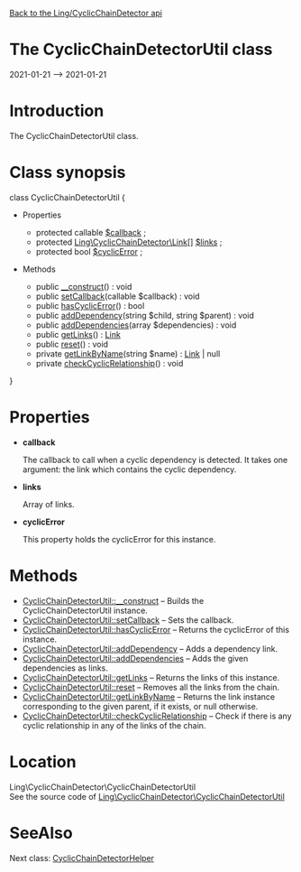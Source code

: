 [Back to the Ling/CyclicChainDetector api](https://github.com/lingtalfi/CyclicChainDetector/blob/master/doc/api/Ling/CyclicChainDetector.md)



The CyclicChainDetectorUtil class
================
2021-01-21 --> 2021-01-21






Introduction
============

The CyclicChainDetectorUtil class.



Class synopsis
==============


class <span class="pl-k">CyclicChainDetectorUtil</span>  {

- Properties
    - protected callable [$callback](#property-callback) ;
    - protected [Ling\CyclicChainDetector\Link[]](https://github.com/lingtalfi/CyclicChainDetector/blob/master/doc/api/Ling/CyclicChainDetector/Link.md) [$links](#property-links) ;
    - protected bool [$cyclicError](#property-cyclicError) ;

- Methods
    - public [__construct](https://github.com/lingtalfi/CyclicChainDetector/blob/master/doc/api/Ling/CyclicChainDetector/CyclicChainDetectorUtil/__construct.md)() : void
    - public [setCallback](https://github.com/lingtalfi/CyclicChainDetector/blob/master/doc/api/Ling/CyclicChainDetector/CyclicChainDetectorUtil/setCallback.md)(callable $callback) : void
    - public [hasCyclicError](https://github.com/lingtalfi/CyclicChainDetector/blob/master/doc/api/Ling/CyclicChainDetector/CyclicChainDetectorUtil/hasCyclicError.md)() : bool
    - public [addDependency](https://github.com/lingtalfi/CyclicChainDetector/blob/master/doc/api/Ling/CyclicChainDetector/CyclicChainDetectorUtil/addDependency.md)(string $child, string $parent) : void
    - public [addDependencies](https://github.com/lingtalfi/CyclicChainDetector/blob/master/doc/api/Ling/CyclicChainDetector/CyclicChainDetectorUtil/addDependencies.md)(array $dependencies) : void
    - public [getLinks](https://github.com/lingtalfi/CyclicChainDetector/blob/master/doc/api/Ling/CyclicChainDetector/CyclicChainDetectorUtil/getLinks.md)() : [Link](https://github.com/lingtalfi/CyclicChainDetector/blob/master/doc/api/Ling/CyclicChainDetector/Link.md)
    - public [reset](https://github.com/lingtalfi/CyclicChainDetector/blob/master/doc/api/Ling/CyclicChainDetector/CyclicChainDetectorUtil/reset.md)() : void
    - private [getLinkByName](https://github.com/lingtalfi/CyclicChainDetector/blob/master/doc/api/Ling/CyclicChainDetector/CyclicChainDetectorUtil/getLinkByName.md)(string $name) : [Link](https://github.com/lingtalfi/CyclicChainDetector/blob/master/doc/api/Ling/CyclicChainDetector/Link.md) | null
    - private [checkCyclicRelationship](https://github.com/lingtalfi/CyclicChainDetector/blob/master/doc/api/Ling/CyclicChainDetector/CyclicChainDetectorUtil/checkCyclicRelationship.md)() : void

}




Properties
=============

- <span id="property-callback"><b>callback</b></span>

    The callback to call when a cyclic dependency is detected.
    It takes one argument: the link which contains the cyclic dependency.
    
    

- <span id="property-links"><b>links</b></span>

    Array of links.
    
    

- <span id="property-cyclicError"><b>cyclicError</b></span>

    This property holds the cyclicError for this instance.
    
    



Methods
==============

- [CyclicChainDetectorUtil::__construct](https://github.com/lingtalfi/CyclicChainDetector/blob/master/doc/api/Ling/CyclicChainDetector/CyclicChainDetectorUtil/__construct.md) &ndash; Builds the CyclicChainDetectorUtil instance.
- [CyclicChainDetectorUtil::setCallback](https://github.com/lingtalfi/CyclicChainDetector/blob/master/doc/api/Ling/CyclicChainDetector/CyclicChainDetectorUtil/setCallback.md) &ndash; Sets the callback.
- [CyclicChainDetectorUtil::hasCyclicError](https://github.com/lingtalfi/CyclicChainDetector/blob/master/doc/api/Ling/CyclicChainDetector/CyclicChainDetectorUtil/hasCyclicError.md) &ndash; Returns the cyclicError of this instance.
- [CyclicChainDetectorUtil::addDependency](https://github.com/lingtalfi/CyclicChainDetector/blob/master/doc/api/Ling/CyclicChainDetector/CyclicChainDetectorUtil/addDependency.md) &ndash; Adds a dependency link.
- [CyclicChainDetectorUtil::addDependencies](https://github.com/lingtalfi/CyclicChainDetector/blob/master/doc/api/Ling/CyclicChainDetector/CyclicChainDetectorUtil/addDependencies.md) &ndash; Adds the given dependencies as links.
- [CyclicChainDetectorUtil::getLinks](https://github.com/lingtalfi/CyclicChainDetector/blob/master/doc/api/Ling/CyclicChainDetector/CyclicChainDetectorUtil/getLinks.md) &ndash; Returns the links of this instance.
- [CyclicChainDetectorUtil::reset](https://github.com/lingtalfi/CyclicChainDetector/blob/master/doc/api/Ling/CyclicChainDetector/CyclicChainDetectorUtil/reset.md) &ndash; Removes all the links from the chain.
- [CyclicChainDetectorUtil::getLinkByName](https://github.com/lingtalfi/CyclicChainDetector/blob/master/doc/api/Ling/CyclicChainDetector/CyclicChainDetectorUtil/getLinkByName.md) &ndash; Returns the link instance corresponding to the given parent, if it exists, or null otherwise.
- [CyclicChainDetectorUtil::checkCyclicRelationship](https://github.com/lingtalfi/CyclicChainDetector/blob/master/doc/api/Ling/CyclicChainDetector/CyclicChainDetectorUtil/checkCyclicRelationship.md) &ndash; Check if there is any cyclic relationship in any of the links of the chain.





Location
=============
Ling\CyclicChainDetector\CyclicChainDetectorUtil<br>
See the source code of [Ling\CyclicChainDetector\CyclicChainDetectorUtil](https://github.com/lingtalfi/CyclicChainDetector/blob/master/CyclicChainDetectorUtil.php)



SeeAlso
==============
Next class: [CyclicChainDetectorHelper](https://github.com/lingtalfi/CyclicChainDetector/blob/master/doc/api/Ling/CyclicChainDetector/Helper/CyclicChainDetectorHelper.md)<br>
